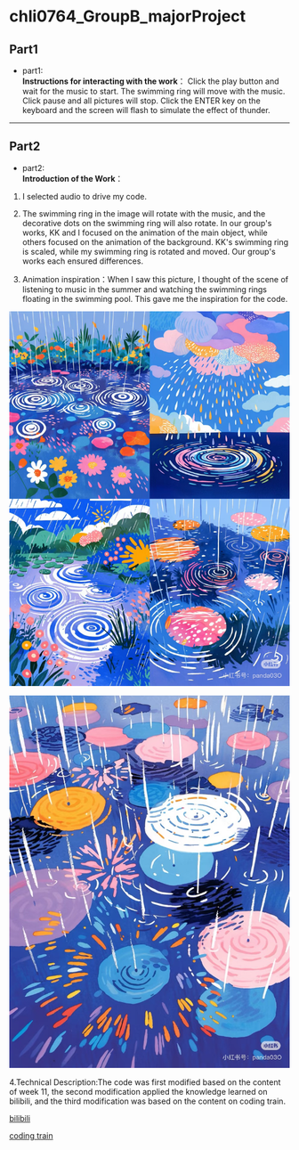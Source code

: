 # chli0764_GroupB_majorProject
## Part1
- part1:  
**Instructions for interacting with the work**：
Click the play button and wait for the music to start. The swimming ring will move with the music. Click pause and all pictures will stop. Click the ENTER key on the keyboard and the screen will flash to simulate the effect of thunder.

***
## Part2
- part2:  
**Introduction of the Work**：
1. I selected audio to drive my code.

2. The swimming ring in the image will rotate with the music, and the decorative dots on the swimming ring will also rotate. In our group's works, KK and I focused on the animation of the main object, while others focused on the animation of the background. KK's swimming ring is scaled, while my swimming ring is rotated and moved. Our group's works each ensured differences.

3. Animation inspiration：When I saw this picture, I thought of the scene of listening to music in the summer and watching the swimming rings floating in the swimming pool. This gave me the inspiration for the code.

![An image of the inspiration1](readmeImages/rain1.jpg)

![An image of the inspiration2](readmeImages/rain2.jpg)

4.Technical Description:The code was first modified based on the content of week 11, the second modification applied the knowledge learned on bilibili, and the third modification was based on the content on coding train.

[bilibili](https://www.bilibili.com/video/BV1tu411g7KN/?share_source=copy_web&vd_source=fe2dd70155d2f59a9b54faf6e0b5f003)

[coding train](https://youtu.be/Pn1g1wjxl_0?si=9QlBKQwosmoBvxFS)
